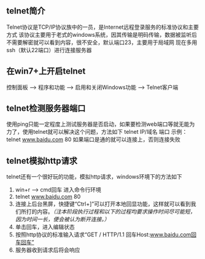 ## telnet简介
Telnet协议是TCP/IP协议族中的一员，是Internet远程登录服务的标准协议和主要方式
该协议主要用于老式的windows系统，因其传输是明码传输，数据被监听后不需要解密就可以看到内容，很不安全，默认端口23，主要用于局域网
现在多用ssh（默认22端口）进行连接服务器

## 在win7+上开启telnet
控制面板 —> 程序和功能 —> 启用和关闭Windows功能 —> Telnet客户端

## telnet检测服务器端口
使用ping只能一定程度上测试服务器是否启动，如果要检测web端口等就无能为力了，使用telnet就可以解决这个问题，方法如下
telnet IP/域名 端口
示例：telnet www.baidu.com 80
如果端口是通的就可以连接上，否则连接失败

## telnet模拟http请求
telnet还有一个很好玩的功能，模拟http请求，windows环境下的方法如下
1. win+r  —>  cmd回车 进入命令行环境
2. telnet www.baidu.com 80
3. 连接上后台黑屏，快捷键“Ctrl+]”可以打开本地回显功能，这样就可以看到我们所打的内容。*（注本阶段执行过程和以下的过程均要求操作时间尽可能短，因为时间一长，便会被认为断开连接。）*
4. 单击回车，进入编辑状态
5. 按照http协议的标准输入请求“GET / HTTP/1.1 回车Host:www.baidu.com回车回车”
6. 服务器收到请求后将会响应
